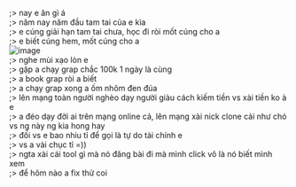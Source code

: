 ;> nay e ăn gì á<br>
;> năm nay năm đầu tam tai của e kìa<br>
;> e cúng giải hạn tam tai chưa, học đi ròi mốt cúng cho a<br>
;> e biết cúng hem, mốt cúng cho a<br>
![image](https://github.com/user-attachments/assets/7aa75e99-f5f2-4b36-b3dd-d3be632a0222)<br>
;> nghe mùi xạo lòn e<br>
;> gặp a chạy grap chắc 100k 1 ngày là cùng<br>
;> a book grap ròi a biết<br>
;> a chạy grap xong a ốm nhôm đen đúa<br>
;> lên mạng toàn người nghèo dạy người giàu cách kiếm tiền vs xài tiền ko à e<br>
;> a đéo dạy đời ai trên mạng online cả, lên mạng xài nick clone cải như chó vs ng này ng kia hong hay<br>
;> đối vs e bao nhiu tỉ để gọi là tự do tài chính e<br>
;> vs a vài chục tỉ =))<br>
;> ngta xài cái tool gì mà nó đăng bài đi mà mình click vô là nó biết mình xem<br>
;> để hôm nào a fix thử coi
